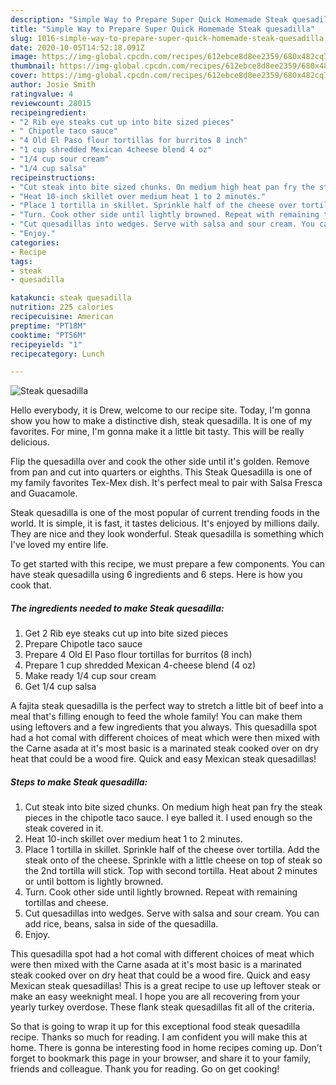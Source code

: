 ```yaml
---
description: "Simple Way to Prepare Super Quick Homemade Steak quesadilla"
title: "Simple Way to Prepare Super Quick Homemade Steak quesadilla"
slug: 1016-simple-way-to-prepare-super-quick-homemade-steak-quesadilla
date: 2020-10-05T14:52:18.091Z
image: https://img-global.cpcdn.com/recipes/612ebce8d8ee2359/680x482cq70/steak-quesadilla-recipe-main-photo.jpg
thumbnail: https://img-global.cpcdn.com/recipes/612ebce8d8ee2359/680x482cq70/steak-quesadilla-recipe-main-photo.jpg
cover: https://img-global.cpcdn.com/recipes/612ebce8d8ee2359/680x482cq70/steak-quesadilla-recipe-main-photo.jpg
author: Josie Smith
ratingvalue: 4
reviewcount: 28015
recipeingredient:
- "2 Rib eye steaks cut up into bite sized pieces"
- " Chipotle taco sauce"
- "4 Old El Paso flour tortillas for burritos 8 inch"
- "1 cup shredded Mexican 4cheese blend 4 oz"
- "1/4 cup sour cream"
- "1/4 cup salsa"
recipeinstructions:
- "Cut steak into bite sized chunks. On medium high heat pan fry the steak pieces in the chipotle taco sauce. I eye balled it. I used enough so the steak covered in it."
- "Heat 10-inch skillet over medium heat 1 to 2 minutes."
- "Place 1 tortilla in skillet. Sprinkle half of the cheese over tortilla. Add the steak onto of the cheese. Sprinkle with a little cheese on top of steak so the 2nd tortilla will stick. Top with second tortilla. Heat about 2 minutes or until bottom is lightly browned."
- "Turn. Cook other side until lightly browned. Repeat with remaining tortillas and cheese."
- "Cut quesadillas into wedges. Serve with salsa and sour cream. You can add rice, beans, salsa in side of the quesadilla."
- "Enjoy."
categories:
- Recipe
tags:
- steak
- quesadilla

katakunci: steak quesadilla 
nutrition: 225 calories
recipecuisine: American
preptime: "PT18M"
cooktime: "PT56M"
recipeyield: "1"
recipecategory: Lunch

---
```



![Steak quesadilla](https://img-global.cpcdn.com/recipes/612ebce8d8ee2359/680x482cq70/steak-quesadilla-recipe-main-photo.jpg)

Hello everybody, it is Drew, welcome to our recipe site. Today, I'm gonna show you how to make a distinctive dish, steak quesadilla. It is one of my favorites. For mine, I'm gonna make it a little bit tasty. This will be really delicious.

Flip the quesadilla over and cook the other side until it&#39;s golden. Remove from pan and cut into quarters or eighths. This Steak Quesadilla is one of my family favorites Tex-Mex dish. It&#39;s perfect meal to pair with Salsa Fresca and Guacamole.

Steak quesadilla is one of the most popular of current trending foods in the world. It is simple, it is fast, it tastes delicious. It's enjoyed by millions daily. They are nice and they look wonderful. Steak quesadilla is something which I've loved my entire life.


To get started with this recipe, we must prepare a few components. You can have steak quesadilla using 6 ingredients and 6 steps. Here is how you cook that.

<!--inarticleads1-->

##### The ingredients needed to make Steak quesadilla:

1. Get 2 Rib eye steaks cut up into bite sized pieces
1. Prepare  Chipotle taco sauce
1. Prepare 4 Old El Paso flour tortillas for burritos (8 inch)
1. Prepare 1 cup shredded Mexican 4-cheese blend (4 oz)
1. Make ready 1/4 cup sour cream
1. Get 1/4 cup salsa


A fajita steak quesadilla is the perfect way to stretch a little bit of beef into a meal that&#39;s filling enough to feed the whole family! You can make them using leftovers and a few ingredients that you always. This quesadilla spot had a hot comal with different choices of meat which were then mixed with the Carne asada at it&#39;s most basic is a marinated steak cooked over on dry heat that could be a wood fire. Quick and easy Mexican steak quesadillas! 

<!--inarticleads2-->

##### Steps to make Steak quesadilla:

1. Cut steak into bite sized chunks. On medium high heat pan fry the steak pieces in the chipotle taco sauce. I eye balled it. I used enough so the steak covered in it.
1. Heat 10-inch skillet over medium heat 1 to 2 minutes.
1. Place 1 tortilla in skillet. Sprinkle half of the cheese over tortilla. Add the steak onto of the cheese. Sprinkle with a little cheese on top of steak so the 2nd tortilla will stick. Top with second tortilla. Heat about 2 minutes or until bottom is lightly browned.
1. Turn. Cook other side until lightly browned. Repeat with remaining tortillas and cheese.
1. Cut quesadillas into wedges. Serve with salsa and sour cream. You can add rice, beans, salsa in side of the quesadilla.
1. Enjoy.


This quesadilla spot had a hot comal with different choices of meat which were then mixed with the Carne asada at it&#39;s most basic is a marinated steak cooked over on dry heat that could be a wood fire. Quick and easy Mexican steak quesadillas! This is a great recipe to use up leftover steak or make an easy weeknight meal. I hope you are all recovering from your yearly turkey overdose. These flank steak quesadillas fit all of the criteria. 

So that is going to wrap it up for this exceptional food steak quesadilla recipe. Thanks so much for reading. I am confident you will make this at home. There is gonna be interesting food in home recipes coming up. Don't forget to bookmark this page in your browser, and share it to your family, friends and colleague. Thank you for reading. Go on get cooking!
